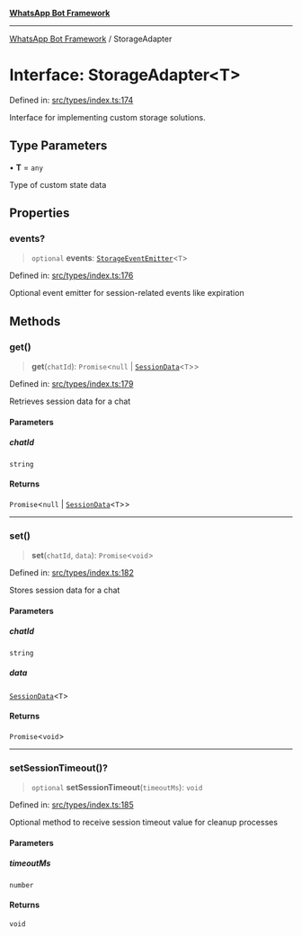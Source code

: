 [**WhatsApp Bot Framework**](../README.md)

***

[WhatsApp Bot Framework](../globals.md) / StorageAdapter

# Interface: StorageAdapter\<T\>

Defined in: [src/types/index.ts:174](https://github.com/green-api/whatsapp-chatbot-js-v2/blob/c30756ad4732aa30584821f7e49dc15f946b6a2a/src/types/index.ts#L174)

Interface for implementing custom storage solutions.

## Type Parameters

• **T** = `any`

Type of custom state data

## Properties

### events?

> `optional` **events**: [`StorageEventEmitter`](../classes/StorageEventEmitter.md)\<`T`\>

Defined in: [src/types/index.ts:176](https://github.com/green-api/whatsapp-chatbot-js-v2/blob/c30756ad4732aa30584821f7e49dc15f946b6a2a/src/types/index.ts#L176)

Optional event emitter for session-related events like expiration

## Methods

### get()

> **get**(`chatId`): `Promise`\<`null` \| [`SessionData`](SessionData.md)\<`T`\>\>

Defined in: [src/types/index.ts:179](https://github.com/green-api/whatsapp-chatbot-js-v2/blob/c30756ad4732aa30584821f7e49dc15f946b6a2a/src/types/index.ts#L179)

Retrieves session data for a chat

#### Parameters

##### chatId

`string`

#### Returns

`Promise`\<`null` \| [`SessionData`](SessionData.md)\<`T`\>\>

***

### set()

> **set**(`chatId`, `data`): `Promise`\<`void`\>

Defined in: [src/types/index.ts:182](https://github.com/green-api/whatsapp-chatbot-js-v2/blob/c30756ad4732aa30584821f7e49dc15f946b6a2a/src/types/index.ts#L182)

Stores session data for a chat

#### Parameters

##### chatId

`string`

##### data

[`SessionData`](SessionData.md)\<`T`\>

#### Returns

`Promise`\<`void`\>

***

### setSessionTimeout()?

> `optional` **setSessionTimeout**(`timeoutMs`): `void`

Defined in: [src/types/index.ts:185](https://github.com/green-api/whatsapp-chatbot-js-v2/blob/c30756ad4732aa30584821f7e49dc15f946b6a2a/src/types/index.ts#L185)

Optional method to receive session timeout value for cleanup processes

#### Parameters

##### timeoutMs

`number`

#### Returns

`void`
